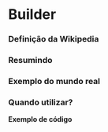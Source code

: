 # Builder

### Definição da Wikipedia

### Resumindo

### Exemplo do mundo real

### Quando utilizar?

**Exemplo de código**
